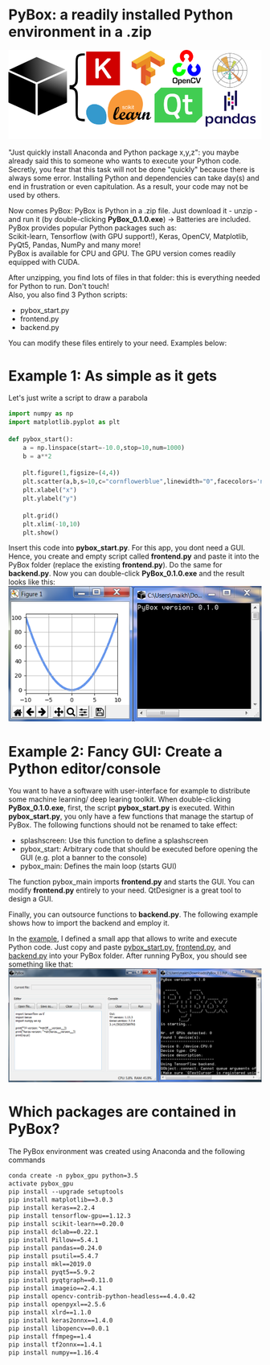 # PyBox: a readily installed Python environment in a .zip
![alt text](art/main_icon_pybox.png "PyBox_Logo with Text")  

"Just quickly install Anaconda and Python package x,y,z": you maybe already 
said this to someone who wants to execute your Python code. Secretly, you fear that
this task will not be done "quickly"  because there is always some error. Installing
Python and dependencies can take day(s) and end in frustration or even capitulation. 
As a result, your code may not be used by others.

Now comes PyBox: PyBox is Python in a .zip file. Just download it - unzip - and run it (by double-clicking **PyBox_0.1.0.exe**) -> Batteries are included.  
PyBox provides popular Python packages such as:  
Scikit-learn, Tensorflow (with GPU support!), Keras, OpenCV, Matplotlib, PyQt5, Pandas, NumPy and many more!  
PyBox is available for CPU and GPU. The GPU version comes readily equipped with CUDA.

After unzipping, you find lots of files in that folder: this is everything needed for
Python to run. Don't touch!  
Also, you also find 3 Python scripts:
* pybox_start.py
* frontend.py  
* backend.py  

You can modify these files entirely to your need. Examples below:

# Example 1: As simple as it gets  
Let's just write a script to draw a parabola
```Python
import numpy as np
import matplotlib.pyplot as plt

def pybox_start():
    a = np.linspace(start=-10.0,stop=10,num=1000)
    b = a**2
   
    plt.figure(1,figsize=(4,4))
    plt.scatter(a,b,s=10,c="cornflowerblue",linewidth="0",facecolors='none',edgecolors='black',alpha=1)
    plt.xlabel("x")
    plt.ylabel("y")
    
    plt.grid()
    plt.xlim(-10,10)
    plt.show()
```
Insert this code into **pybox_start.py**. For this app, you dont need a GUI. Hence,
you create and empty script called **frontend.py** and paste it into the PyBox folder (replace the existing **frontend.py**).
Do the same for **backend.py**.
Now you can double-click **PyBox_0.1.0.exe** and the result looks like this:  
![alt text](art/example_simple.png "example_simple")  

# Example 2: Fancy GUI: Create a Python editor/console  
You want to have a software with user-interface for example to distribute some
machine learning/ deep learing toolkit. 
When double-clicking **PyBox_0.1.0.exe**, first, the script **pybox_start.py** is executed.
Within **pybox_start.py**, you only have a few functions that manage the startup of PyBox.
The following functions should not be renamed to take effect:
* splashscreen: Use this function to define a splashscreen
* pybox_start: Arbitrary code that should be executed before opening the GUI (e.g. plot a banner to the console)  
* pybox_main: Defines the main loop (starts GUI)

The function pybox_main imports **frontend.py** and starts the GUI. You can modify **frontend.py**
entirely to your need. QtDesigner is a great tool to design a GUI. 

Finally, you can outsource functions to **backend.py**. The following example shows how to import 
the backend and employ it.

In the [example](https://github.com/maikherbig/PyBox/blob/master/02_Fancy_GUI_Python_Editor_Console), I defined a small app that allows to write and execute Python code.
Just copy and paste [pybox_start.py](https://github.com/maikherbig/PyBox/blob/master/02_Fancy_GUI_Python_Editor_Console/pybox_start.py), [frontend.py](https://github.com/maikherbig/PyBox/blob/master/02_Fancy_GUI_Python_Editor_Console/frontend.py), and [backend.py](https://github.com/maikherbig/PyBox/blob/master/02_Fancy_GUI_Python_Editor_Console/backend.py) into your PyBox folder. After running PyBox, you should
see something like that:  
![alt text](art/example_pythonGUI.png "example_pythonGUI")  


# Which packages are contained in PyBox? 
The PyBox environment was created using Anaconda and the following commands
```
conda create -n pybox_gpu python=3.5
activate pybox_gpu
pip install --upgrade setuptools
pip install matplotlib==3.0.3
pip install keras==2.2.4
pip install tensorflow-gpu==1.12.3
pip install scikit-learn==0.20.0
pip install dclab==0.22.1
pip install Pillow==5.4.1
pip install pandas==0.24.0 
pip install psutil==5.4.7
pip install mkl==2019.0
pip install pyqt5==5.9.2
pip install pyqtgraph==0.11.0
pip install imageio==2.4.1
pip install opencv-contrib-python-headless==4.4.0.42
pip install openpyxl==2.5.6
pip install xlrd==1.1.0
pip install keras2onnx==1.4.0
pip install libopencv==0.0.1
pip install ffmpeg==1.4
pip install tf2onnx==1.4.1
pip install numpy==1.16.4
```



